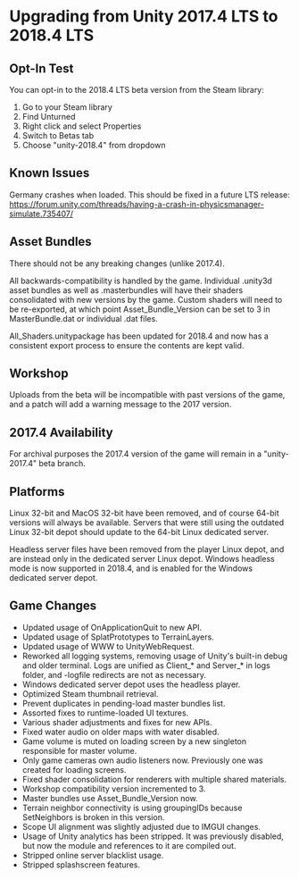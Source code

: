 Upgrading from Unity 2017.4 LTS to 2018.4 LTS
=============================================

Opt-In Test
-----------

You can opt-in to the 2018.4 LTS beta version from the Steam library:

1. Go to your Steam library
2. Find Unturned
3. Right click and select Properties
4. Switch to Betas tab
5. Choose "unity-2018.4" from dropdown

Known Issues
------------

Germany crashes when loaded. This should be fixed in a future LTS release: https://forum.unity.com/threads/having-a-crash-in-physicsmanager-simulate.735407/

Asset Bundles
-------------

There should not be any breaking changes (unlike 2017.4).

All backwards-compatibility is handled by the game. Individual .unity3d asset bundles as well as .masterbundles will have their shaders consolidated with new versions by the game. Custom shaders will need to be re-exported, at which point Asset_Bundle_Version can be set to 3 in MasterBundle.dat or individual .dat files.

All_Shaders.unitypackage has been updated for 2018.4 and now has a consistent export process to ensure the contents are kept valid.

Workshop
--------

Uploads from the beta will be incompatible with past versions of the game, and a patch will add a warning message to the 2017 version.

2017.4 Availability
-------------------
For archival purposes the 2017.4 version of the game will remain in a "unity-2017.4" beta branch.

Platforms
---------

Linux 32-bit and MacOS 32-bit have been removed, and of course 64-bit versions will always be available. Servers that were still using the outdated Linux 32-bit depot should update to the 64-bit Linux dedicated server.

Headless server files have been removed from the player Linux depot, and are instead only in the dedicated server Linux depot. Windows headless mode is now supported in 2018.4, and is enabled for the Windows dedicated server depot.

Game Changes
------------

- Updated usage of OnApplicationQuit to new API.
- Updated usage of SplatPrototypes to TerrainLayers.
- Updated usage of WWW to UnityWebRequest.
- Reworked all logging systems, removing usage of Unity's built-in debug and older terminal. Logs are unified as Client_* and Server_* in logs folder, and -logfile redirects are not as necessary.
- Windows dedicated server depot uses the headless player.
- Optimized Steam thumbnail retrieval.
- Prevent duplicates in pending-load master bundles list.
- Assorted fixes to runtime-loaded UI textures.
- Various shader adjustments and fixes for new APIs.
- Fixed water audio on older maps with water disabled.
- Game volume is muted on loading screen by a new singleton responsible for master volume.
- Only game cameras own audio listeners now. Previously one was created for loading screens.
- Fixed shader consolidation for renderers with multiple shared materials.
- Workshop compatibility version incremented to 3.
- Master bundles use Asset_Bundle_Version now.
- Terrain neighbor connectivity is using groupingIDs because SetNeighbors is broken in this version.
- Scope UI alignment was slightly adjusted due to IMGUI changes.
- Usage of Unity analytics has been stripped. It was previously disabled, but now the module and references to it are compiled out.
- Stripped online server blacklist usage.
- Stripped splashscreen features.
